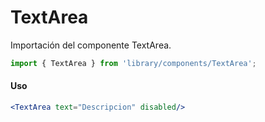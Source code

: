 # TextArea

Importación del componente TextArea.

```js
import { TextArea } from 'library/components/TextArea';
```

<!-- STORY -->

#### Uso

```jsx
<TextArea text="Descripcion" disabled/>
```

